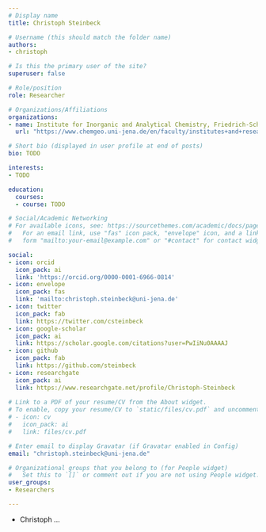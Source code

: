 ```yaml
---
# Display name
title: Christoph Steinbeck

# Username (this should match the folder name)
authors:
- christoph

# Is this the primary user of the site?
superuser: false

# Role/position
role: Researcher

# Organizations/Affiliations
organizations:
- name: Institute for Inorganic and Analytical Chemistry, Friedrich-Schiller-University Jena
  url: "https://www.chemgeo.uni-jena.de/en/faculty/institutes+and+research+centres/institute+for+inorganic+and+analytical+chemistry"

# Short bio (displayed in user profile at end of posts)
bio: TODO

interests:
- TODO

education:
  courses:
  - course: TODO

# Social/Academic Networking
# For available icons, see: https://sourcethemes.com/academic/docs/page-builder/#icons
#   For an email link, use "fas" icon pack, "envelope" icon, and a link in the
#   form "mailto:your-email@example.com" or "#contact" for contact widget.

social:
- icon: orcid
  icon_pack: ai
  link: 'https://orcid.org/0000-0001-6966-0814'
- icon: envelope
  icon_pack: fas
  link: 'mailto:christoph.steinbeck@uni-jena.de'
- icon: twitter
  icon_pack: fab
  link: https://twitter.com/csteinbeck
- icon: google-scholar
  icon_pack: ai
  link: https://scholar.google.com/citations?user=PwIiNu0AAAAJ
- icon: github
  icon_pack: fab
  link: https://github.com/steinbeck
- icon: researchgate
  icon_pack: ai
  link: https://www.researchgate.net/profile/Christoph-Steinbeck
  
# Link to a PDF of your resume/CV from the About widget.
# To enable, copy your resume/CV to `static/files/cv.pdf` and uncomment the lines below.
# - icon: cv
#   icon_pack: ai
#   link: files/cv.pdf

# Enter email to display Gravatar (if Gravatar enabled in Config)
email: "christoph.steinbeck@uni-jena.de"

# Organizational groups that you belong to (for People widget)
#   Set this to `[]` or comment out if you are not using People widget.
user_groups:
- Researchers

---
```


- Christoph ...
